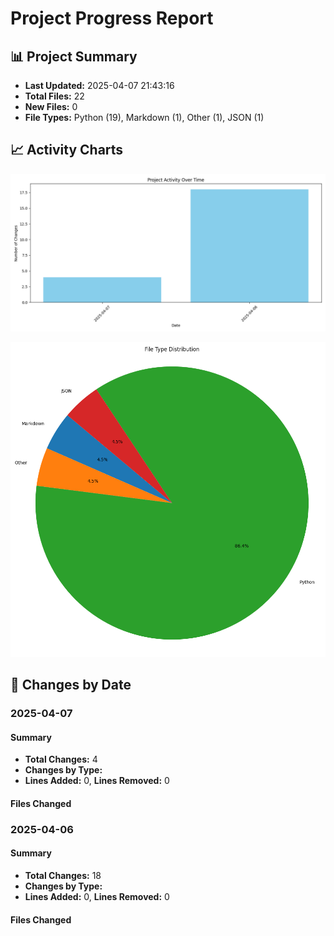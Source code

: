 # Project Progress Report

## 📊 Project Summary

- **Last Updated:** 2025-04-07 21:43:16
- **Total Files:** 22
- **New Files:** 0
- **File Types:** Python (19), Markdown (1), Other (1), JSON (1)

## 📈 Activity Charts

![Activity Chart](.progress_charts/activity_chart.png)

![File Type Distribution](.progress_charts/filetype_chart.png)

## 📆 Changes by Date

### 2025-04-07

#### Summary
- **Total Changes:** 4
- **Changes by Type:** 
- **Lines Added:** 0, **Lines Removed:** 0

#### Files Changed

### 2025-04-06

#### Summary
- **Total Changes:** 18
- **Changes by Type:** 
- **Lines Added:** 0, **Lines Removed:** 0

#### Files Changed

